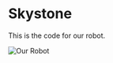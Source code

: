 # Skystone
This is the code for our robot.


![Our Robot](https://i.ibb.co/gMXD765/Whats-App-Image-2019-12-07-at-10-35-53-AM.jpg "Our Robot")
